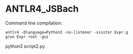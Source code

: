 # ANTLR4_JSBach

Command line compilation:
```
antlr4 -Dlanguage=Python3 -no-listener -visitor Expr.g
grun Expr root -gui
```

python3 script2.py

